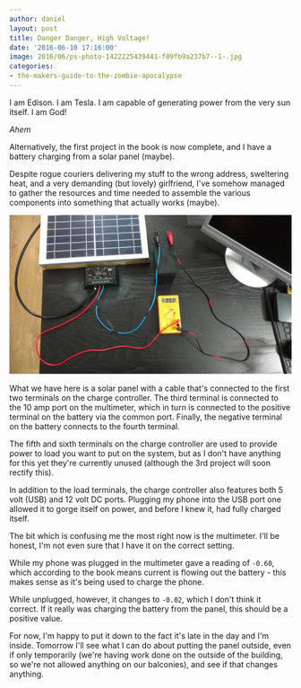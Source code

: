 ```yaml
---
author: daniel
layout: post
title: Danger Danger, High Voltage!
date: '2016-06-10 17:16:00'
image: 2016/06/ps-photo-1422225439441-f09fb9a237b7--1-.jpg
categories:
- the-makers-guide-to-the-zombie-apocalypse
---
```


<p class="intro"><span class="dropcap">I</span> am Edison. I am Tesla. I am capable of generating power from the very sun itself. I am God!</p>

_*Ahem*_

Alternatively, the first project in the book is now complete, and I have a battery charging from a solar panel (maybe).

Despite rogue couriers delivering my stuff to the wrong address, sweltering heat, and a very demanding (but lovely) girlfriend, I've somehow managed to gather the resources and time needed to assemble the various components into something that actually works (maybe).

![](/assets/img/2016/06/ps-IMG_20160610_191513957--1-.jpg)

What we have here is a solar panel with a cable that's connected to the first two terminals on the charge controller. The third terminal is connected to the 10 amp port on the multimeter, which in turn is connected to the positive terminal on the battery via the common port. Finally, the negative terminal on the battery connects to the fourth terminal.

The fifth and sixth terminals on the charge controller are used to provide power to load you want to put on the system, but as I don't have anything for this yet they're currently unused (although the 3rd project will soon rectify this).

In addition to the load terminals, the charge controller also features both 5 volt (USB) and 12 volt DC ports. Plugging my phone into the USB port one allowed it to gorge itself on power, and before I knew it, had fully charged itself.

The bit which is confusing me the most right now is the multimeter. I'll be honest, I'm not even sure that I have it on the correct setting.

While my phone was plugged in the multimeter gave a reading of `-0.60`, which according to the book means current is flowing out the battery - this makes sense as it's being used to charge the phone.

While unplugged, however, it changes to `-0.02`, which I don't think it correct. If it really was charging the battery from the panel, this should be a positive value.

For now, I'm happy to put it down to the fact it's late in the day and I'm inside. Tomorrow I'll see what I can do about putting the panel outside, even if only temporarily (we're having work done on the outside of the building, so we're not allowed anything on our balconies), and see if that changes anything.
